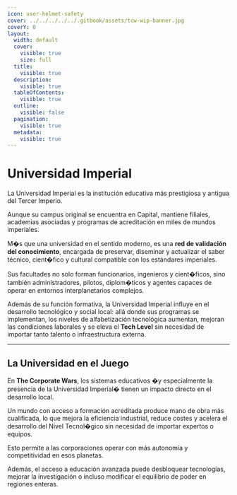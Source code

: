 ```yaml
---
icon: user-helmet-safety
cover: ../../../../../.gitbook/assets/tcw-wip-banner.jpg
coverY: 0
layout:
  width: default
  cover:
    visible: true
    size: full
  title:
    visible: true
  description:
    visible: true
  tableOfContents:
    visible: true
  outline:
    visible: false
  pagination:
    visible: true
  metadata:
    visible: true
---
```


# Universidad Imperial

La Universidad Imperial es la institución educativa más prestigiosa y antigua del Tercer Imperio.

Aunque su campus original se encuentra en Capital, mantiene filiales, academias asociadas y programas de acreditación en miles de mundos imperiales.

M�s que una universidad en el sentido moderno, es una **red de validación del conocimiento**, encargada de preservar, diseminar y actualizar el saber técnico, cient�fico y cultural compatible con los estándares imperiales.

Sus facultades no solo forman funcionarios, ingenieros y cient�ficos, sino también administradores, pilotos, diplom�ticos y agentes capaces de operar en entornos interplanetarios complejos.

Además de su función formativa, la Universidad Imperial influye en el desarrollo tecnológico y social local: allá donde sus programas se implementan, los niveles de alfabetización tecnológica aumentan, mejoran las condiciones laborales y se eleva el **Tech Level** sin necesidad de importar tanto talento o infraestructura externa.

***

## La Universidad en el Juego

En **The Corporate Wars**, los sistemas educativos �y especialmente la presencia de la Universidad Imperial� tienen un impacto directo en el desarrollo local.

Un mundo con acceso a formación acreditada produce mano de obra más cualificada, lo que mejora la eficiencia industrial, reduce costes y acelera el desarrollo del Nivel Tecnol�gico sin necesidad de importar expertos o equipos.

Esto permite a las corporaciones operar con más autonomía y competitividad en esos planetas.

Además, el acceso a educación avanzada puede desbloquear tecnologías, mejorar la investigación o incluso modificar el equilibrio de poder en regiones enteras.
